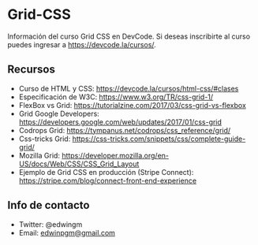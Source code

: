 # Grid-CSS
Información del curso Grid CSS en DevCode. Si deseas inscribirte al curso puedes ingresar a https://devcode.la/cursos/.

## Recursos

- Curso de HTML y CSS: https://devcode.la/cursos/html-css/#clases
- Especificación de W3C: https://www.w3.org/TR/css-grid-1/
- FlexBox vs Grid: https://tutorialzine.com/2017/03/css-grid-vs-flexbox
- Grid Google Developers: https://developers.google.com/web/updates/2017/01/css-grid
- Codrops Grid: https://tympanus.net/codrops/css_reference/grid/
- Css-tricks Grid: https://css-tricks.com/snippets/css/complete-guide-grid/
- Mozilla Grid: https://developer.mozilla.org/en-US/docs/Web/CSS/CSS_Grid_Layout
- Ejemplo de Grid CSS en producción (Stripe Connect): https://stripe.com/blog/connect-front-end-experience

## Info de contacto

- Twitter: @edwingm
- Email: edwinpgm@gmail.com
